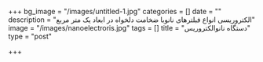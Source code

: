 +++
bg_image = "/images/untitled-1.jpg"
categories = []
date = ""
description = "الکتروریسی انواع فبلترهای نانوبا ضخامت دلخواه در ابعاد یک متر مربع"
image = "/images/nanoelectroris.jpg"
tags = []
title = "دستگاه نانوالکتروریس"
type = "post"

+++
